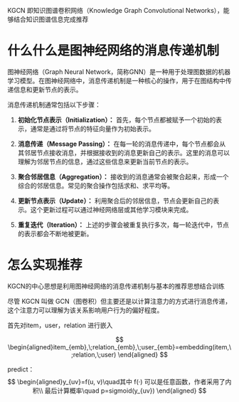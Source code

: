 
KGCN 即知识图谱卷积网络（Knowledge Graph Convolutional Networks），能够结合知识图谱信息完成推荐

# 什么什么是图神经网络的消息传递机制
图神经网络（Graph Neural Network，简称GNN）是一种用于处理图数据的机器学习模型。在图神经网络中，消息传递机制是一种核心的操作，用于在图结构中传递信息和更新节点的表示。

消息传递机制通常包括以下步骤：

1. **初始化节点表示（Initialization）：** 首先，每个节点都被赋予一个初始的表示，通常是通过将节点的特征向量作为初始表示。
    
2. **消息传递（Message Passing）：** 在每一轮的消息传递中，每个节点都会从其邻居节点接收消息，并根据接收到的消息更新自己的表示。这里的消息可以理解为邻居节点的信息，通过这些信息来更新当前节点的表示。
    
3. **聚合邻居信息（Aggregation）：** 接收到的消息通常会被聚合起来，形成一个综合的邻居信息。常见的聚合操作包括求和、求平均等。
    
4. **更新节点表示（Update）：** 利用聚合后的邻居信息，节点会更新自己的表示。这个更新过程可以通过神经网络层或其他学习模块来完成。
    
5. **重复迭代（Iteration）：** 上述的步骤会被重复执行多次，每一轮迭代中，节点的表示都会不断地被更新。

# 怎么实现推荐
KGCN的中心思想是利用图神经网络的消息传递机制与基本的推荐思想结合训练

尽管 KGCN 叫做 GCN（图卷积）但主要还是以计算注意力的方式进行消息传递，这个注意力可以理解为该关系影响用户行为的偏好程度。

首先对item，user，relation 进行嵌入

$$
\begin{aligned}item_{emb},\;relation_{emb},\;user_{emb}=embedding(item,\;relation,\;user)
\end{aligned}
$$



predict：
$$
\begin{aligned}y_{uv}=f(u, v)\quad其中 f(·) 可以是任意函数，作者采用了内积\\
最后计算概率\quad p=sigmoid(y_{uv})
\end{aligned}
$$


